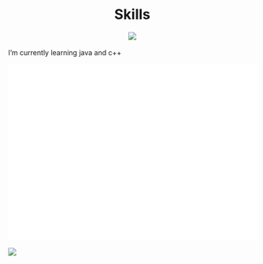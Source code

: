 <h1 align="center">
   Skills
</h1>
<p align="center"> 
  <a href="https://skillicons.dev">
    <img src="https://skillicons.dev/icons?i=cpp,c,java,html,css,js,php,windows,linux,ubuntu,mysql,notion,vscode" />
  </a>
</p>
I’m currently learning java and c++

![](https://raw.githubusercontent.com/Cabero07/cf-stats/main/output/light_card.svg#gh-dark-mode-only)

![](https://github-readme-stats.vercel.app/api?username=Cabero07&show_icons=true&theme=dark)

<!--
**Cabero07/Cabero07** is a ✨ _special_ ✨ repository because its `README.md` (this file) appears on your GitHub profile.

Here are some ideas to get you started:

- 🔭 I’m currently working on ...
- 🌱 I’m currently learning ...
- 👯 I’m looking to collaborate on ...
- 🤔 I’m looking for help with ...
- 💬 Ask me about ...
- 📫 How to reach me: ...
- 😄 Pronouns: ...
- ⚡ Fun fact: ...
-->
